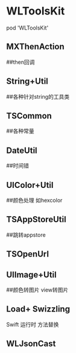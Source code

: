 # WLToolsKit

pod 'WLToolsKit'

## MXThenAction 
##then回调

## String+Util 
##各种针对string的工具类
## TSCommon
##各种常量 
## DateUtil
##时间错
## UIColor+Util
##颜色处理 如hexcolor
## TSAppStoreUtil
##跳转appstore
## TSOpenUrl

## UIImage+Util
##颜色转图片 view转图片

## Load+ Swizzling
Swift 运行时 方法替换

## WLJsonCast
